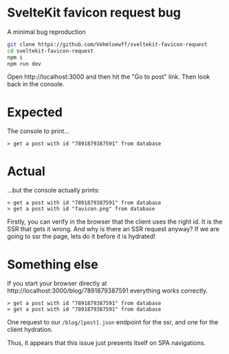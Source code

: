# SvelteKit favicon request bug

A minimal bug reproduction

```sh
git clone https://github.com/Vehmloewff/sveltekit-favicon-request
cd sveltekit-favicon-request
npm i
npm run dev
```

Open http://localhost:3000 and then hit the "Go to post" link.  Then look back in the console.

# Expected

The console to print...

```
> get a post with id "7891879387591" from database
```

# Actual

...but the console actually prints:

```
> get a post with id "7891879387591" from database
> get a post with id "favicon.png" from database
```

Firstly, you can verify in the browser that the client uses the right id.  It is the SSR that gets it wrong.  And why is there an SSR request anyway?  If we are going to ssr the page, lets do it before it is hydrated!

# Something else

If you start your browser directly at http://localhost:3000/blog/7891879387591 everything works correctly.

```
> get a post with id "7891879387591" from database
> get a post with id "7891879387591" from database
```

One request to our `/blog/[post].json` endpoint for the ssr, and one for the client hydration.

Thus, it appears that this issue just presents itself on SPA navigations.
